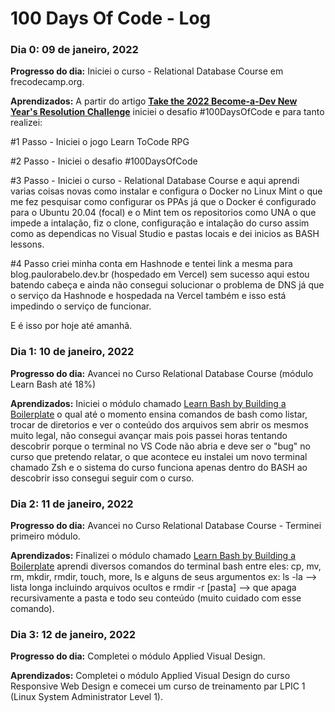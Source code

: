 # 100 Days Of Code - Log

### Dia 0: 09 de janeiro, 2022
**Progresso do dia:** Iniciei o curso - Relational Database Course em frecodecamp.org.

**Aprendizados:** A partir do artigo [**Take the 2022 Become-a-Dev New Year's Resolution Challenge**](https://www.freecodecamp.org/news/2022-become-a-dev-new-years-resolution-challenge/) iniciei o desafio #100DaysOfCode e para tanto realizei:

#1 Passo - Iniciei o jogo Learn ToCode RPG

#2 Passo - Iniciei o desafio #100DaysOfCode

#3 Passo - Iniciei o curso -  Relational Database Course e aqui aprendi varias coisas novas como instalar e configura o Docker no Linux Mint o que me fez pesquisar como configurar os PPAs já que o Docker é configurado para o Ubuntu 20.04 (focal) e o Mint tem os repositorios como UNA o que impede a intalação, fiz o clone,  configuração e intalação do curso assim como as dependicas no Visual Studio e pastas locais e dei inicios as BASH lessons.

#4 Passo criei minha conta em Hashnode e tentei link a mesma para blog.paulorabelo.dev.br (hospedado em Vercel) sem sucesso aqui estou batendo cabeça e ainda não consegui solucionar o problema de DNS já que o serviço da Hashnode e hospedada na Vercel também e isso está impedindo o serviço de funcionar.

E é isso por hoje até amanhã.



### Dia 1: 10 de janeiro, 2022

**Progresso do dia:** Avancei no Curso Relational Database Course (módulo Learn Bash até 18%)

**Aprendizados:** Iniciei o módulo chamado [Learn Bash by Building a Boilerplate](https://www.freecodecamp.org/news/how-to-run-freecodecamps-relational-databases-curriculum-using-docker-vscode-and-coderoad/#:~:text=to%20start%20it.-,Learn%20Bash%20by%20Building%20a%20Boilerplate,-Learn%20Relational%20Databases) o qual até o momento ensina comandos de bash como listar, trocar de diretorios e ver o conteúdo dos arquivos sem abrir os mesmos muito legal, não consegui avançar mais pois passei horas tentando descobrir porque o terminal no VS Code não abria e deve ser o "bug" no curso que pretendo relatar, o que acontece eu instalei um novo terminal chamado Zsh e o sistema do curso funciona apenas dentro do BASH ao descobrir isso consegui seguir com o curso.

### Dia 2: 11 de janeiro, 2022

**Progresso do dia:** Avancei no Curso Relational Database Course - Terminei primeiro módulo.

**Aprendizados:** Finalizei o módulo chamado [Learn Bash by Building a Boilerplate](https://www.freecodecamp.org/news/how-to-run-freecodecamps-relational-databases-curriculum-using-docker-vscode-and-coderoad/#:~:text=to%20start%20it.-,Learn%20Bash%20by%20Building%20a%20Boilerplate,-Learn%20Relational%20Databases) aprendi diversos comandos do terminal bash entre eles: cp, mv, rm, mkdir, rmdir, touch, more, ls e alguns de seus argumentos ex: ls -la --> lista longa incluindo arquivos ocultos e rmdir -r [pasta] --> que apaga recursivamente a pasta e todo seu conteúdo (muito cuidado com esse comando).



### Dia 3: 12 de janeiro, 2022

**Progresso do dia:** Completei o módulo Applied Visual Design.

**Aprendizados:** Completei o módulo Applied Visual Design do curso Responsive Web Design e comecei um curso de treinamento par LPIC 1 (Linux System Administrator Level 1).
